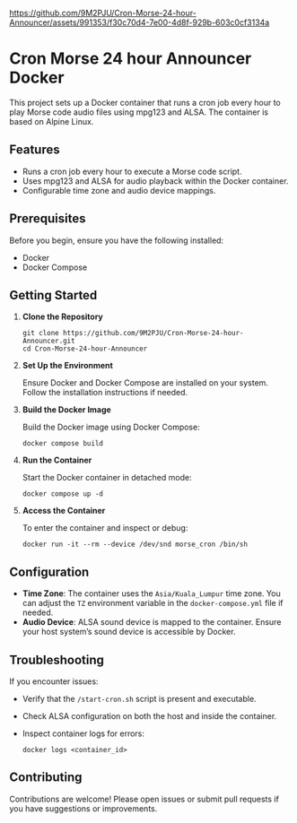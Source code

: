 https://github.com/9M2PJU/Cron-Morse-24-hour-Announcer/assets/991353/f30c70d4-7e00-4d8f-929b-603c0cf3134a

# Cron Morse 24 hour Announcer Docker

This project sets up a Docker container that runs a cron job every hour to play Morse code audio files using mpg123 and ALSA. The container is based on Alpine Linux.

## Features

- Runs a cron job every hour to execute a Morse code script.
- Uses mpg123 and ALSA for audio playback within the Docker container.
- Configurable time zone and audio device mappings.

## Prerequisites

Before you begin, ensure you have the following installed:

- Docker
- Docker Compose

## Getting Started

1. **Clone the Repository**

   ```
   git clone https://github.com/9M2PJU/Cron-Morse-24-hour-Announcer.git
   cd Cron-Morse-24-hour-Announcer
   ```

2. **Set Up the Environment**

   Ensure Docker and Docker Compose are installed on your system. Follow the installation instructions if needed.

3. **Build the Docker Image**

   Build the Docker image using Docker Compose:

   ```
   docker compose build
   ```

4. **Run the Container**

   Start the Docker container in detached mode:

   ```
   docker compose up -d
   ```

5. **Access the Container**

   To enter the container and inspect or debug:

   ```
   docker run -it --rm --device /dev/snd morse_cron /bin/sh
   ```

## Configuration

- **Time Zone**: The container uses the `Asia/Kuala_Lumpur` time zone. You can adjust the `TZ` environment variable in the `docker-compose.yml` file if needed.
- **Audio Device**: ALSA sound device is mapped to the container. Ensure your host system’s sound device is accessible by Docker.

## Troubleshooting

If you encounter issues:

- Verify that the `/start-cron.sh` script is present and executable.
- Check ALSA configuration on both the host and inside the container.
- Inspect container logs for errors:

  ```
  docker logs <container_id>
  ```

## Contributing

Contributions are welcome! Please open issues or submit pull requests if you have suggestions or improvements.



